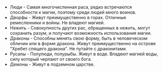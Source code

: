 - Люди - Самая многочисленная раса, редко встречаются способности к магии, поэтому среди людей много воинов.
- Дворфы - Живут преимущественно в горах. Отличные ремесленники и войны. Не владеют магией.
- Нежить - Совокупность других рас, обращенных в нежить, могут сохранить разум, и получают возможность использования магии.
- Драконы - Способны менять свою форму, быть в человеческом обличии или в форме дракона. Живут преимущественно на острове "Хребет спящего дракона". Не путайте с драконитами.
- Русалы - Полулюди, полурыбы. Живут в воде. Владеют магией воды, силу который черпают от своего бога.
- Демоны - Живут в подземном царстве.